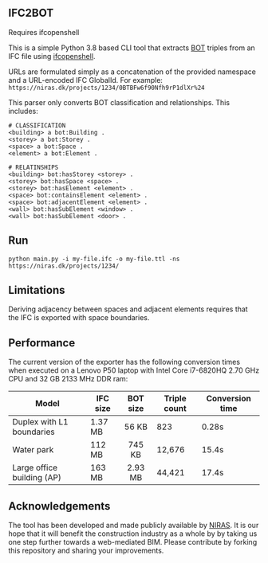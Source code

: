 ## IFC2BOT
Requires ifcopenshell

This is a simple Python 3.8 based CLI tool that extracts [BOT](https://w3id.org/bot#) triples from an IFC file using [ifcopenshell](http://ifcopenshell.org/python).

URLs are formulated simply as a concatenation of the provided namespace and a URL-encoded IFC GlobalId. For example: `https://niras.dk/projects/1234/0BTBFw6f90Nfh9rP1dlXr%24`

This parser only converts BOT classification and relationships. This includes:
```turtle
# CLASSIFICATION
<building> a bot:Building .
<storey> a bot:Storey .
<space> a bot:Space .
<element> a bot:Element .

# RELATINSHIPS
<building> bot:hasStorey <storey> .
<storey> bot:hasSpace <space> .
<storey> bot:hasElement <element> .
<space> bot:containsElement <element> .
<space> bot:adjacentElement <element> .
<wall> bot:hasSubElement <window> .
<wall> bot:hasSubElement <door> .
```

## Run
`python main.py -i my-file.ifc -o my-file.ttl -ns https://niras.dk/projects/1234/`

## Limitations
Deriving adjacency between spaces and adjacent elements requires that the IFC is exported with space boundaries.

## Performance
The current version of the exporter has the following conversion times when executed on a Lenovo P50 laptop with Intel Core i7-6820HQ 2.70 GHz CPU and 32 GB 2133 MHz DDR ram:

| Model                     | IFC size | BOT size | Triple count | Conversion time |
|---------------------------|----------|:--------:|--------------|-----------------|
| Duplex with L1 boundaries | 1.37 MB  |   56 KB  | 823          | 0.28s           |
| Water park                | 112 MB   |  745 KB  | 12,676       | 15.4s           |
| Large office building (AP) | 163 MB  |  2.93 MB | 44,421       | 17.4s           |


## Acknowledgements
The tool has been developed and made publicly available by [NIRAS](https://niras.com). It is our hope that it will benefit the construction industry as a whole by by taking us one step further towards a web-mediated BIM. Please contribute by forking this repository and sharing your improvements.